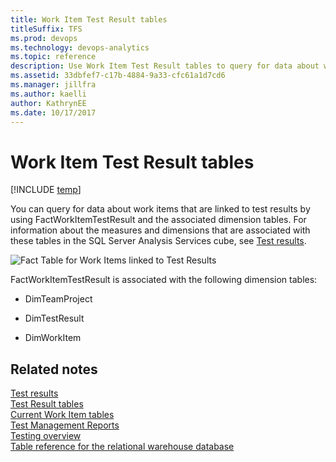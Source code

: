 ```yaml
---
title: Work Item Test Result tables
titleSuffix: TFS 
ms.prod: devops
ms.technology: devops-analytics
ms.topic: reference
description: Use Work Item Test Result tables to query for data about work items that are linked to test results.
ms.assetid: 33dbfef7-c17b-4884-9a33-cfc61a1d7cd6
ms.manager: jillfra
ms.author: kaelliauthor: KathrynEE
ms.date: 10/17/2017
---
```



# Work Item Test Result tables
[!INCLUDE [temp](../_shared/tfs-report-platform-version.md)]

You can query for data about work items that are linked to test results by using FactWorkItemTestResult and the associated dimension tables. For information about the measures and dimensions that are associated with these tables in the SQL Server Analysis Services cube, see [Test results](perspective-test-analyze-report-test-results.md).  
  
 ![Fact Table for Work Items linked to Test Results](_img/teamproj_worktestresult.png "TeamProj_WorkTestResult")  
  
 FactWorkItemTestResult is associated with the following dimension tables:  
  
-   DimTeamProject  
  
-   DimTestResult  
  
-   DimWorkItem  
  
## Related notes  
 [Test results](perspective-test-analyze-report-test-results.md)   
 [Test Result tables](test-result-tables.md)   
 [Current Work Item tables](table-reference-current-work-items.md)   
 [Test Management Reports](../excel/test-management-reports.md)   
 [Testing overview](../overview.md)   
 [Table reference for the relational warehouse database](table-reference-relational-warehouse-database.md)
